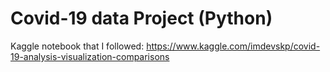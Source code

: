 # Covid-19 data Project (Python)
Kaggle notebook that I followed: https://www.kaggle.com/imdevskp/covid-19-analysis-visualization-comparisons

